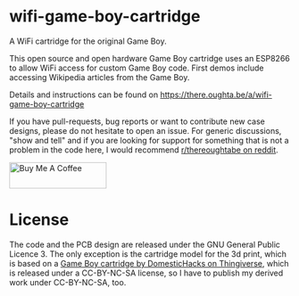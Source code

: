 # wifi-game-boy-cartridge
A WiFi cartridge for the original Game Boy.

This open source and open hardware Game Boy cartridge uses an ESP8266 to allow WiFi access for custom Game Boy code. First demos include accessing Wikipedia articles from the Game Boy.

Details and instructions can be found on https://there.oughta.be/a/wifi-game-boy-cartridge

If you have pull-requests, bug reports or want to contribute new case designs, please do not hesitate to open an issue. For generic discussions, "show and tell" and if you are looking for support for something that is not a problem in the code here, I would recommend [r/thereoughtabe on reddit](https://www.reddit.com/r/thereoughtabe/).

<a href="https://www.buymeacoffee.com/there.oughta.be" target="_blank"><img src="https://cdn.buymeacoffee.com/buttons/v2/default-blue.png" alt="Buy Me A Coffee" height="47" width="174" ></a>

# License
The code and the PCB design are released under the GNU General Public Licence 3. The only exception is the cartridge model for the 3d print, which is based on a [Game Boy cartridge by DomesticHacks on Thingiverse](https://www.thingiverse.com/thing:107841), which is released under a CC-BY-NC-SA license, so I have to publish my derived work under CC-BY-NC-SA, too.
